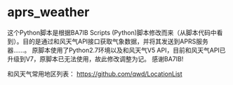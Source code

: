 # aprs_weather
这个Python脚本是根据BA7IB Scripts (Python)脚本修改而来（从脚本代码中看到）。目的是通过和风天气API接口获取气象数据，并将其发送到APRS服务器……。
原脚本使用了Python2.7环境以及和风天气V5 API，目前和风天气API已升级到V7，原脚本已无法使用，故此修改调整为记。
感谢BA7IB!

和风天气常用地区列表：
https://github.com/qwd/LocationList
